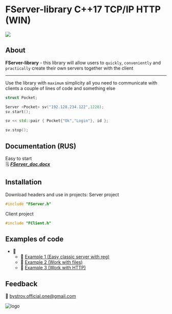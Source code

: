 # FServer-library C++17 TCP/IP HTTP (WIN)
![](https://img.shields.io/badge/C++-Solutions-blue.svg?style=flat&logo=c%2B%2B)

## About
**FServer-library** - this library will allow users to `quickly`, `conveniently` and `practically` create their own servers together with the client
___
Use the library with `maximum` simplicity all you need to communicate with clients a couple of lines of code and something else
```C++
struct Pocket;

Server <Pocket> sv("192.128.234.122",1228);
sv.start();

sv << std::pair { Pocket{"Ok","Login"}, id };

sv.stop();
```
## Documentation (RUS)
Easy to start<br/>
:spiral_notepad:
[***FServer_doc.docx***](https://docs.google.com/document/d/1XeIXLJ9op7A7yuGaVC4ZtFfJ6ryyomB7/edit?usp=sharing&ouid=114316868734239124935&rtpof=true&sd=true)
## Installation
Download headers and use in projects:
Server project
```C++
#include "FServer.h"
```
Client project
```C++
#include "FClient.h"
```
## Examples of code
- :open_file_folder:
  - :file_folder: [Example 1 (Easy classic server with reg)](https://drive.google.com/drive/folders/1oQyTh73ImCRDRsXq-KhkqRJYRacEwZ3Y?usp=sharing)
  - :file_folder: [Example 2 (Work with files)](https://drive.google.com/drive/folders/1j_NFBW2qQFidXhFTgdaZ7HtJpGm6oNiK?usp=sharing)
  - :file_folder: [Example 3 (Work with HTTP)](https://drive.google.com/drive/folders/1cRHKnJTdg3zkKcDWph3qbWwQp9RB-_c4?usp=sharing)
## Feedback
:email: bystrov.official.one@gmail.com

![logo](https://user-images.githubusercontent.com/92841151/163685103-54875fdc-2b7d-4e54-b73e-6564479622c6.png)
